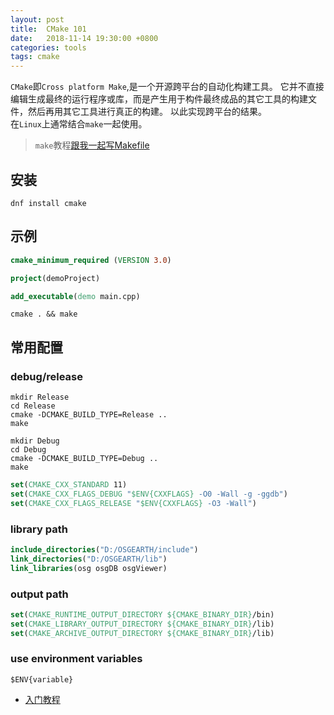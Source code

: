 ```yaml
---
layout: post
title:  CMake 101
date:   2018-11-14 19:30:00 +0800
categories: tools
tags: cmake
---
```


`CMake`即`Cross platform Make`,是一个开源跨平台的自动化构建工具。
它并不直接编辑生成最终的运行程序或库，而是产生用于构件最终成品的其它工具的构建文件，然后再用其它工具进行真正的构建。
以此实现跨平台的结果。  
在`Linux`上通常结合`make`一起使用。

> `make`教程[跟我一起写Makefile](https://seisman.github.io/how-to-write-makefile/index.html)

## 安装

```shell
dnf install cmake
```

## 示例

```cmake
cmake_minimum_required (VERSION 3.0)

project(demoProject)

add_executable(demo main.cpp)
```

```
cmake . && make
```

## 常用配置

### debug/release

```shell
mkdir Release
cd Release
cmake -DCMAKE_BUILD_TYPE=Release ..
make

mkdir Debug
cd Debug
cmake -DCMAKE_BUILD_TYPE=Debug ..
make
```

```cmake
set(CMAKE_CXX_STANDARD 11)
set(CMAKE_CXX_FLAGS_DEBUG "$ENV{CXXFLAGS} -O0 -Wall -g -ggdb")
set(CMAKE_CXX_FLAGS_RELEASE "$ENV{CXXFLAGS} -O3 -Wall")
```

### library path

```cmake
include_directories("D:/OSGEARTH/include")
link_directories("D:/OSGEARTH/lib")
link_libraries(osg osgDB osgViewer)
```

### output path

```cmake
set(CMAKE_RUNTIME_OUTPUT_DIRECTORY ${CMAKE_BINARY_DIR}/bin)
set(CMAKE_LIBRARY_OUTPUT_DIRECTORY ${CMAKE_BINARY_DIR}/lib)
set(CMAKE_ARCHIVE_OUTPUT_DIRECTORY ${CMAKE_BINARY_DIR}/lib)
```

### use environment variables

```
$ENV{variable}
```

* [入门教程](http://www.hahack.com/codes/cmake/)

